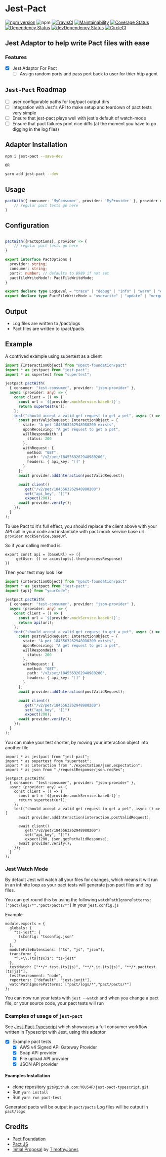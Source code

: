 # Jest-Pact

[![npm version](https://badge.fury.io/js/jest-pact.svg)](https://badge.fury.io/js/jest-pact)
![npm](https://img.shields.io/npm/dm/jest-pact.svg)
[![TravisCI](https://travis-ci.org/YOU54F/jest-pact.svg?branch=master)](https://travis-ci.org/YOU54F/jest-pact)
[![Maintainability](https://api.codeclimate.com/v1/badges/4ad6c94892c6704253ca/maintainability)](https://codeclimate.com/github/YOU54F/jest-pact/maintainability)
[![Coverage Status](https://coveralls.io/repos/github/YOU54F/jest-pact/badge.svg)](https://coveralls.io/github/YOU54F/jest-pact)
[![Dependency Status](https://img.shields.io/david/you54f/jest-pact.svg?style=flat-square)](https://david-dm.org/you54f/jest-pact)
[![devDependency Status](https://img.shields.io/david/dev/you54f/jest-pact.svg?style=flat-square)](https://david-dm.org/you54f/jest-pact#info=devDependencies)
[![CircleCI](https://circleci.com/gh/YOU54F/jest-pact.svg?style=svg)](https://circleci.com/gh/YOU54F/jest-pact)


## Jest Adaptor to help write Pact files with ease

### Features

- [x] Jest Adaptor For Pact
  - [ ] Assign random ports and pass port back to user for thier http agent

## `Jest-Pact` Roadmap

- [ ] user configurable paths for log/pact output dirs
- [ ] integration with Jest's API to make setup and teardown of pact tests very simple
- [ ] Ensure that jest-pact plays well with jest's default of watch-mode
- [ ] Ensure that pact failures print nice diffs (at the moment you have to go digging in the log files)

## Adapter Installation

```sh
npm i jest-pact --save-dev

OR

yarn add jest-pact --dev
```

## Usage

```ts
pactWith({ consumer: 'MyConsumer', provider: 'MyProvider' }, provider => {
    // regular pact tests go here
}
```

## Configuration

```ts

pactWith({PactOptions}, provider => {
    // regular pact tests go here
}

export interface PactOptions {
  provider: string;
  consumer: string;
  port?: number; // defaults to 8989 if not set
  pactfileWriteMode?: PactFileWriteMode;
}

export declare type LogLevel = "trace" | "debug" | "info" | "warn" | "error" | "fatal";
export declare type PactFileWriteMode = "overwrite" | "update" | "merge";

```

## Output

- Log files are written to /pact/logs
- Pact files are written to /pact/pacts

## Example

A contrived example using supertest as a client

```ts
import {InteractionObject} from "@pact-foundation/pact"
import * as jestpact from "jest-pact";
import * as supertest from "supertest";

jestpact.pactWith(
  { consumer: "test-consumer", provider: "json-provider" },
  async (provider: any) => {
    const client = () => {
      const url = `${provider.mockService.baseUrl}`;
      return supertest(url);
    };
    test("should accept a valid get request to get a pet", async () => {
      const postValidRequest: InteractionObject = {
        state: "A pet 1845563262948980200 exists",
        uponReceiving: "A get request to get a pet",
        willRespondWith: {
          status: 200
        },
        withRequest: {
          method: "GET",
          path: "/v2/pet/1845563262948980200",
          headers: { api_key: "[]" }
        }
      };
      await provider.addInteraction(postValidRequest);

      await client()
        .get("/v2/pet/1845563262948980200")
        .set("api_key", "[]")
        .expect(200);
      await provider.verify();
    });
  }
);

```

To use Pact to it's full effect, you should replace the client above with your API call in your code and instantiate with pact mock service base url `provider.mockService.baseUrl`

So if your calling method is

```
export const api = (baseURl) => ({ 
     getUser: () => axios(opts).then(processResponse) 
})
```

Then your test may look like

```ts
import {InteractionObject} from "@pact-foundation/pact"
import * as jestpact from "jest-pact";
import {api} from "yourCode";

jestpact.pactWith(
  { consumer: "test-consumer", provider: "json-provider" },
  async (provider: any) => {
    const client = () => {
      const url = `${provider.mockService.baseUrl}`;
      return api(url);
    };
    test("should accept a valid get request to get a pet", async () => {
      const postValidRequest: InteractionObject = {
        state: "A pet 1845563262948980200 exists",
        uponReceiving: "A get request to get a pet",
        willRespondWith: {
          status: 200
        },
        withRequest: {
          method: "GET",
          path: "/v2/pet/1845563262948980200",
          headers: { api_key: "[]" }
        }
      };
      await provider.addInteraction(postValidRequest);

      await client()
        .get("/v2/pet/1845563262948980200")
        .set("api_key", "[]")
        .expect(200);
      await provider.verify();
    });
  }
);

```

You can make your test shorter, by moving your interaction object into another file

```
import * as jestpact from "jest-pact";
import * as supertest from "supertest";
import * as interaction from "./expectation/json.expectation";
import * as json from "./requestResponse/json.reqRes";

jestpact.pactWith(
  { consumer: "test-consumer", provider: "json-provider" },
  async (provider: any) => {
    const client = () => {
      const url = `${provider.mockService.baseUrl}`;
      return supertest(url);
    };
    test("should accept a valid get request to get a pet", async () => {
      await provider.addInteraction(interaction.postValidRequest);

      await client()
        .get("/v2/pet/1845563262948980200")
        .set("api_key", "[]")
        .expect(200, json.getPetValidResponse);
      await provider.verify();
    });
  }
);

```

### Jest Watch Mode

By default Jest will watch all your files for changes, which means it will run in an infinite loop as your pact tests will generate json pact files and log files.

You can get round this by using the following `watchPathIgnorePatterns: ["pact/logs/*","pact/pacts/*"]` in your `jest.config.js` 

Example

```
module.exports = {
  globals: {
    "ts-jest": {
      tsConfig: "tsconfig.json"
    }
  },
  moduleFileExtensions: ["ts", "js", "json"],
  transform: {
    "^.+\\.(ts|tsx)$": "ts-jest"
  },
  testMatch: ["**/*.test.(ts|js)", "**/*.it.(ts|js)", "**/*.pacttest.(ts|js)"],
  testEnvironment: "node",
  reporters: ["default", "jest-junit"],
  watchPathIgnorePatterns: ["pact/logs/*","pact/pacts/*"]
};
```

You can now run your tests with `jest --watch` and when you change a pact file, or your source code, your pact tests will run

### Examples of usage of `jest-pact`

See [Jest-Pact-Typescript](https://github.com/YOU54F/jest-pact-typescript) which showcases a full consumer workflow written in Typescript with Jest, using this adaptor

- [x] Example pact tests
  - [x] AWS v4 Signed API Gateway Provider
  - [x] Soap API provider
  - [x] File upload API provider
  - [x] JSON API provider

#### Examples Installation

- clone repository `git@github.com:YOU54F/jest-pact-typescript.git`
- Run `yarn install`
- Run `yarn run pact-test`

Generated pacts will be output in `pact/pacts`
Log files will be output in `pact/logs`

## Credits

- [Pact Foundation](https://github.com/pact-foundation)
- [Pact JS](https://github.com/pact-foundation/pact-js)
- [Initial Proposal](https://github.com/pact-foundation/pact-js/issues/215#issuecomment-437237669) by [TimothyJones](https://github.com/TimothyJones)
